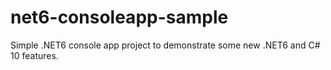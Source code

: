 # net6-consoleapp-sample
Simple .NET6 console app project to demonstrate some new .NET6 and C# 10 features.
